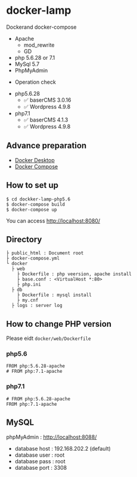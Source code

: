 # docker-lamp
Dockerand docker-compose 

- Apache
	- mod_rewrite
	- GD
- php 5.6.28 or 7.1
- MySql 5.7
- PhpMyAdmin

* Operation check
- php5.6.28
	- ✅ baserCMS 3.0.16
	- ✅ Wordpress 4.9.8 
- php7.1
	- ✅ baserCMS 4.1.3
	- ✅ Wordpress 4.9.8

## Advance preparation

- [Docker Desktop](https://www.docker.com/products/docker-desktop)
- [Docker Compose](https://docs.docker.com/compose/install/)

## How to set up

```
$ cd dockker-lamp-php5.6
$ docker-compose build
$ docker-compose up
```

You can access [http://localhost:8080/](http://localhost:8080/)

## Directory

```
├ public_html : Document root
├ docker-compose.yml
└ docker
  ├ web
    ├ Dockerfile : php veersion, apache install
    ├ base.conf : <VirtualHost *:80>
    ├ php.ini
  ├ db
    ├ Dockerfile : mysql install
    ├ my.cnf
  ├ logs : server log
```


## How to change PHP version

Please eidt ```docker/web/Dockerfile```

### php5.6
```Dockerfile:docker/web/Dockerfile
FROM php:5.6.28-apache
# FROM php:7.1-apache
```
### php7.1
```Dockerfile:docker/web/Dockerfile
# FROM php:5.6.28-apache
FROM php:7.1-apache
```

## MySQL

phpMyAdmin : [http://localhost:8088/](http://localhost:8088/)

- database host : 192.168.202.2 (default)
- database user : root
- database pass : root
- database port : 3308
